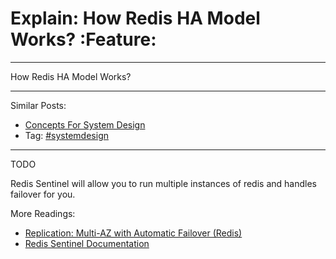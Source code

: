 # Explain: How Redis HA Model Works?     :Feature:


---

How Redis HA Model Works?  

---

Similar Posts:  
-   [Concepts For System Design](https://code.dennyzhang.com/design-concept)
-   Tag: [#systemdesign](https://code.dennyzhang.com/tag/systemdesign)

---

TODO  

Redis Sentinel will allow you to run multiple instances of redis and handles failover for you.  

More Readings:  
-   [Replication: Multi-AZ with Automatic Failover (Redis)](https://docs.aws.amazon.com/AmazonElastiCache/latest/UserGuide/AutoFailover.html)
-   [Redis Sentinel Documentation](https://redis.io/topics/sentinel)